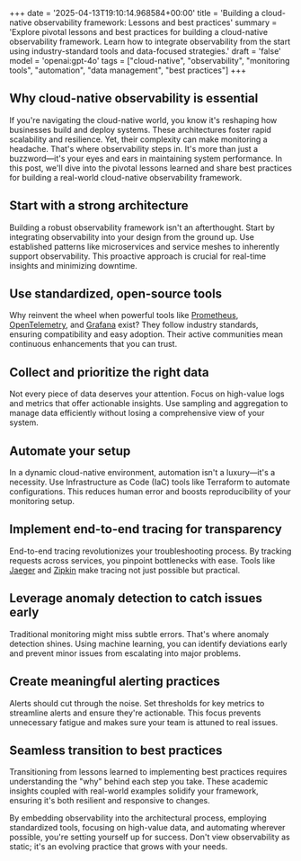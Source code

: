 +++
date = '2025-04-13T19:10:14.968584+00:00'
title = 'Building a cloud-native observability framework: Lessons and best practices'
summary = 'Explore pivotal lessons and best practices for building a cloud-native observability framework. Learn how to integrate observability from the start using industry-standard tools and data-focused strategies.'
draft = 'false'
model = 'openai:gpt-4o'
tags = ["cloud-native", "observability", "monitoring tools", "automation", "data management", "best practices"]
+++

## Why cloud-native observability is essential

If you're navigating the cloud-native world, you know it's reshaping how businesses build and deploy systems. These architectures foster rapid scalability and resilience. Yet, their complexity can make monitoring a headache. That's where observability steps in. It's more than just a buzzword—it's your eyes and ears in maintaining system performance. In this post, we'll dive into the pivotal lessons learned and share best practices for building a real-world cloud-native observability framework.

## Start with a strong architecture

Building a robust observability framework isn't an afterthought. Start by integrating observability into your design from the ground up. Use established patterns like microservices and service meshes to inherently support observability. This proactive approach is crucial for real-time insights and minimizing downtime.

## Use standardized, open-source tools

Why reinvent the wheel when powerful tools like [Prometheus](https://prometheus.io/), [OpenTelemetry](https://opentelemetry.io/), and [Grafana](https://grafana.com/) exist? They follow industry standards, ensuring compatibility and easy adoption. Their active communities mean continuous enhancements that you can trust.

## Collect and prioritize the right data

Not every piece of data deserves your attention. Focus on high-value logs and metrics that offer actionable insights. Use sampling and aggregation to manage data efficiently without losing a comprehensive view of your system.

## Automate your setup

In a dynamic cloud-native environment, automation isn't a luxury—it's a necessity. Use Infrastructure as Code (IaC) tools like Terraform to automate configurations. This reduces human error and boosts reproducibility of your monitoring setup.

## Implement end-to-end tracing for transparency

End-to-end tracing revolutionizes your troubleshooting process. By tracking requests across services, you pinpoint bottlenecks with ease. Tools like [Jaeger](https://www.jaegertracing.io/) and [Zipkin](https://zipkin.io/) make tracing not just possible but practical.

## Leverage anomaly detection to catch issues early

Traditional monitoring might miss subtle errors. That's where anomaly detection shines. Using machine learning, you can identify deviations early and prevent minor issues from escalating into major problems.

## Create meaningful alerting practices

Alerts should cut through the noise. Set thresholds for key metrics to streamline alerts and ensure they're actionable. This focus prevents unnecessary fatigue and makes sure your team is attuned to real issues.

## Seamless transition to best practices

Transitioning from lessons learned to implementing best practices requires understanding the "why" behind each step you take. These academic insights coupled with real-world examples solidify your framework, ensuring it's both resilient and responsive to changes.

By embedding observability into the architectural process, employing standardized tools, focusing on high-value data, and automating wherever possible, you're setting yourself up for success. Don't view observability as static; it's an evolving practice that grows with your needs.